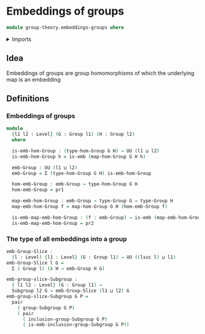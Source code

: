 # Embeddings of groups

```agda
module group-theory.embeddings-groups where
```

<details><summary>Imports</summary>

```agda
open import group-theory.groups
open import group-theory.homomorphisms-groups
open import group-theory.subgroups
open import foundation.dependent-pair-types
open import foundation.embeddings
open import foundation.universe-levels
```

</details>

## Idea

Embeddings of groups are group homomorphisms of which the underlying map is an embedding

## Definitions

### Embeddings of groups

```agda
module _
  {l1 l2 : Level} (G : Group l1) (H : Group l2)
  where

  is-emb-hom-Group : (type-hom-Group G H) → UU (l1 ⊔ l2)
  is-emb-hom-Group h = is-emb (map-hom-Group G H h)

  emb-Group : UU (l1 ⊔ l2)
  emb-Group = Σ (type-hom-Group G H) is-emb-hom-Group

  hom-emb-Group : emb-Group → type-hom-Group G H
  hom-emb-Group = pr1

  map-emb-hom-Group : emb-Group → type-Group G → type-Group H
  map-emb-hom-Group f = map-hom-Group G H (hom-emb-Group f)

  is-emb-map-emb-hom-Group : (f : emb-Group) → is-emb (map-emb-hom-Group f)
  is-emb-map-emb-hom-Group = pr2
```

### The type of all embeddings into a group

```agda
emb-Group-Slice :
  (l : Level) {l1 : Level} (G : Group l1) → UU ((lsuc l) ⊔ l1)
emb-Group-Slice l G =
  Σ ( Group l) (λ H → emb-Group H G)

emb-group-slice-Subgroup :
  { l1 l2 : Level} (G : Group l1) →
  Subgroup l2 G → emb-Group-Slice (l1 ⊔ l2) G
emb-group-slice-Subgroup G P =
  pair
    ( group-Subgroup G P)
    ( pair
      ( inclusion-group-Subgroup G P)
      ( is-emb-inclusion-group-Subgroup G P))
```


